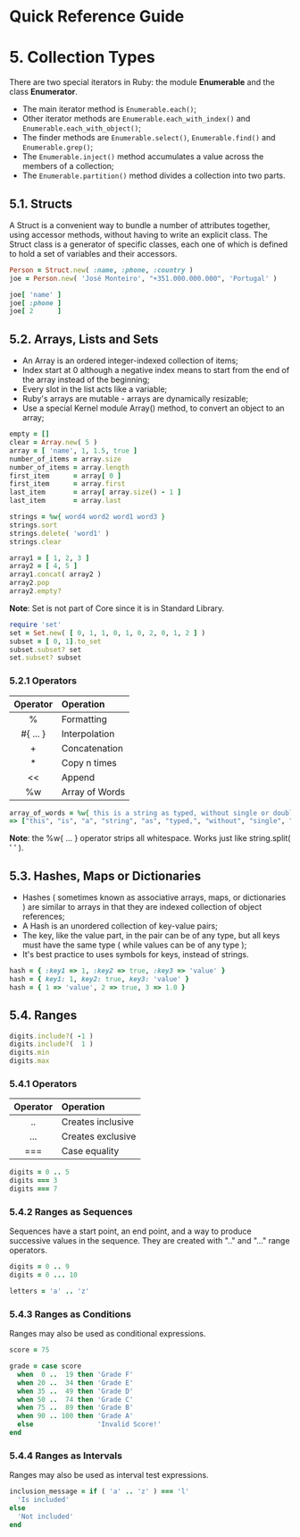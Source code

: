 Quick Reference Guide
=====================

# 5. Collection Types

There are two special iterators in Ruby: the module **Enumerable** and the class **Enumerator**.

- The main iterator method is ```Enumerable.each()```;
- Other iterator methods are ```Enumerable.each_with_index()``` and ```Enumerable.each_with_object()```;
- The finder methods are ```Enumerable.select()```, ```Enumerable.find()``` and ```Enumerable.grep()```;
- The ```Enumerable.inject()``` method accumulates a value across the members of a collection;
- The ```Enumerable.partition()``` method divides a collection into two parts.

## 5.1. Structs

A Struct is a convenient way to bundle a number of attributes together, using accessor methods, without having to write an explicit class. The Struct class is a generator of specific classes, each one of which is defined to hold a set of variables and their accessors.

```ruby
Person = Struct.new( :name, :phone, :country )
joe = Person.new( 'José Monteiro', "+351.000.000.000", 'Portugal' )

joe[ 'name' ]
joe[ :phone ]
joe[ 2      ]
```

## 5.2. Arrays, Lists and Sets

- An Array is an ordered integer-indexed collection of items;
- Index start at 0 although a negative index means to start from the end of the array instead of the beginning;
- Every slot in the list acts like a variable;
- Ruby's arrays are mutable - arrays are dynamically resizable;
- Use a special Kernel module Array() method, to convert an object to an array;

```ruby
empty = []
clear = Array.new( 5 )
array = [ 'name', 1, 1.5, true ]
number_of_items = array.size
number_of_items = array.length
first_item      = array[ 0 ]
first_item      = array.first
last_item       = array[ array.size() - 1 ]
last_item       = array.last
```

```ruby
strings = %w{ word4 word2 word1 word3 }
strings.sort
strings.delete( 'word1' )
strings.clear
```

```ruby
array1 = [ 1, 2, 3 ]
array2 = [ 4, 5 ]
array1.concat( array2 )
array2.pop
array2.empty?
```

**Note**: Set is not part of Core since it is in Standard Library.

```ruby
require 'set'
set = Set.new( [ 0, 1, 1, 0, 1, 0, 2, 0, 1, 2 ] )
subset = [ 0, 1].to_set
subset.subset? set
set.subset? subset
```

### 5.2.1 Operators

| Operator | Operation      |
|:--------:|:---------------|
| %        | Formatting     |
| #{ ... } | Interpolation  |
| +        | Concatenation  |
| *        | Copy n times   |
| <<       | Append         |
| %w       | Array of Words |

```ruby
array_of_words = %w{ this is a string as typed, without single or double quotes }
=> ["this", "is", "a", "string", "as", "typed,", "without", "single", "or", "double", "quotes"]
```

**Note**: the %w{ ... } operator strips all whitespace. Works just like string.split( ' ' ).

## 5.3. Hashes, Maps or Dictionaries

- Hashes ( sometimes known as associative arrays, maps, or dictionaries ) are similar to arrays in that they are indexed collection of object references;
- A Hash is an unordered collection of key-value pairs;
- The key, like the value part, in the pair can be of any type, but all keys must have the same type ( while values can be of any type );
- It's best practice to uses symbols for keys, instead of strings.

```ruby
hash = { :key1 => 1, :key2 => true, :key3 => 'value' }
hash = { key1: 1, key2: true, key3: 'value' }
hash = { 1 => 'value', 2 => true, 3 => 1.0 }
```

## 5.4. Ranges

```ruby
digits.include?( -1 )
digits.include?(  1 )
digits.min
digits.max
```

### 5.4.1 Operators

| Operator | Operation         |
|:--------:|:------------------|
| ..       | Creates inclusive |
| ...      | Creates exclusive |
| ===      | Case equality     |

```ruby
digits = 0 .. 5
digits === 3
digits === 7
```

### 5.4.2 Ranges as Sequences

Sequences have a start point, an end point, and a way to produce successive values in the sequence. They are created with ".." and "..." range operators.

```ruby
digits = 0 .. 9
digits = 0 ... 10

letters = 'a' .. 'z'
```

### 5.4.3 Ranges as Conditions

Ranges may also be used as conditional expressions.

```ruby
score = 75

grade = case score
  when  0 ..  19 then 'Grade F'
  when 20 ..  34 then 'Grade E'
  when 35 ..  49 then 'Grade D'
  when 50 ..  74 then 'Grade C'
  when 75 ..  89 then 'Grade B'
  when 90 .. 100 then 'Grade A'
  else                'Invalid Score!'
end
```

### 5.4.4 Ranges as Intervals

Ranges may also be used as interval test expressions.

```ruby
inclusion_message = if ( 'a' .. 'z' ) === 'l'
  'Is included'
else
  'Not included'
end
```
